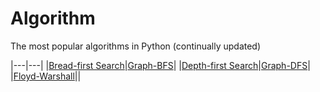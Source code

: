 # Algorithm
The most popular algorithms in Python (continually updated)

|---|---|
|[Bread-first Search](https://github.com/RamonLiao/algorithm/blob/master/breadth-first%20search.py)|[Graph-BFS](https://github.com/RamonLiao/algorithm/blob/master/Graph-BFS.py)|
|[Depth-first Search](https://github.com/RamonLiao/algorithm/blob/master/depth-first%20search.py)|[Graph-DFS](https://github.com/RamonLiao/algorithm/blob/master/Graph-DFS.py)|
|[Floyd-Warshall](https://github.com/RamonLiao/algorithm/blob/master/Floyd-Warshall.py)||
